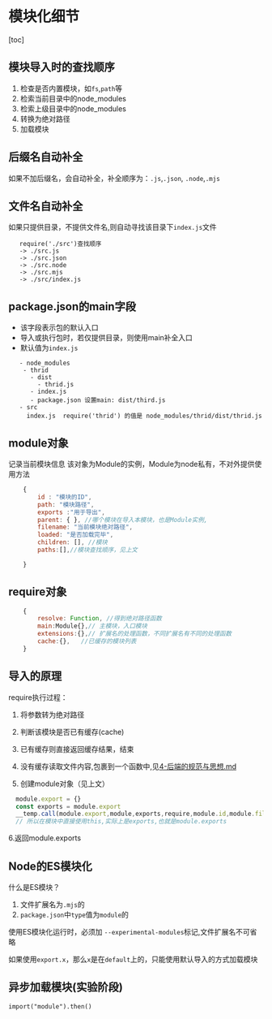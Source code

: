 # 模块化细节

[toc]

## 模块导入时的查找顺序

1. 检查是否内置模块，如`fs`,`path`等
2. 检索当前目录中的node_modules
3. 检索上级目录中的node_modules
4. 转换为绝对路径
5. 加载模块

## 后缀名自动补全

如果不加后缀名，会自动补全，补全顺序为：`.js`,`.json`, `.node`,`.mjs`

## 文件名自动补全

如果只提供目录，不提供文件名,则自动寻找该目录下`index.js`文件

```text
   require('./src')查找顺序
   -> ./src.js
   -> ./src.json
   -> ./src.node
   -> ./src.mjs
   -> ./src/index.js
```

## package.json的main字段

- 该字段表示包的默认入口
- 导入或执行包时，若仅提供目录，则使用main补全入口
- 默认值为`index.js`

``` text
   - node_modules
    - thrid
      - dist
        - thrid.js
      - index.js
      - package.json 设置main: dist/third.js
   - src 
     index.js  require('thrid') 的值是 node_modules/thrid/dist/thrid.js
```

## module对象

记录当前模块信息
该对象为Module的实例，Module为node私有，不对外提供使用方法

``` javascript
    {
        id : "模块的ID",
        path: "模块路径",
        exports :"用于导出",
        parent: { }, //哪个模块在导入本模块，也是Module实例,
        filename: "当前模块绝对路径",
        loaded: "是否加载完毕",
        children: [], //模块
        paths:[],//模块查找顺序，见上文

    }
```

## require对象

``` javascript
    {
        resolve: Function, //得到绝对路径函数
        main:Module{},// 主模块，入口模块
        extensions:{},// 扩展名的处理函数，不同扩展名有不同的处理函数
        cache:{},   //已缓存的模块列表
    }
```

## 导入的原理

require执行过程：

1. 将参数转为绝对路径
2. 判断该模块是否已有缓存(cache)
3. 已有缓存则直接返回缓存结果，结束
4. 没有缓存读取文件内容,包裹到一个函数中,见[4-后端的规范与思想.md](4-后端的规范与思想.md#why)

5. 创建module对象（见上文）

  ```javascript
    module.export = {}
    const exports = module.export
    __temp.call(module.export,module,exports,require,module.id,module.filename)
    // 所以在模块中直接使用this,实际上是exports,也就是module.exports
  ```

6.返回module.exports

## Node的ES模块化

什么是ES模块？

1. 文件扩展名为`.mjs`的
2. `package.json`中`type`值为`module`的

使用ES模块化运行时，必须加 `--experimental-modules`标记,文件扩展名不可省略

如果使用`export.x`，那么`x`是在`default`上的，只能使用默认导入的方式加载模块

## 异步加载模块(实验阶段)

```import("module").then()```
